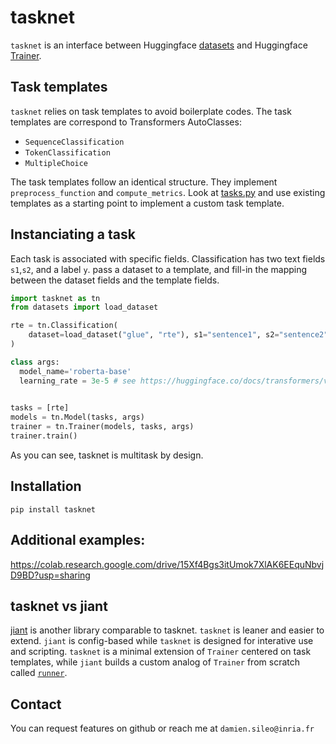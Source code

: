 # tasknet
`tasknet` is an interface between Huggingface [datasets](https://huggingface.co/datasets) and Huggingface [Trainer](https://huggingface.co/docs/transformers/main_classes/trainer).


## Task templates
`tasknet` relies on task templates to avoid boilerplate codes. The task templates are correspond to Transformers AutoClasses:
- `SequenceClassification` 
- `TokenClassification`
- `MultipleChoice`

The task templates follow an identical structure. They implement `preprocess_function` and `compute_metrics`.
Look at [tasks.py](https://github.com/sileod/tasknet/blob/main/src/tasknet/tasks.py) and use existing templates as a starting point to implement a custom task template.

## Instanciating a task

Each task is associated with specific fields. Classification has two text fields `s1`,`s2`, and a label `y`. pass a dataset to a template, and fill-in the mapping between the dataset fields and the template fields. 
```py
import tasknet as tn
from datasets import load_dataset

rte = tn.Classification(
    dataset=load_dataset("glue", "rte"), s1="sentence1", s2="sentence2", y="label"
)

class args:
  model_name='roberta-base'
  learning_rate = 3e-5 # see https://huggingface.co/docs/transformers/v4.24.0/en/main_classes/trainer#transformers.TrainingArguments

 
tasks = [rte]
models = tn.Model(tasks, args)
trainer = tn.Trainer(models, tasks, args)
trainer.train()
```
As you can see, tasknet is multitask by design.

## Installation
`pip install tasknet`

## Additional examples:
https://colab.research.google.com/drive/15Xf4Bgs3itUmok7XlAK6EEquNbvjD9BD?usp=sharing

## tasknet vs jiant
[jiant](https://github.com/nyu-mll/jiant/tree/master/jiant) is another library comparable to tasknet.
`tasknet` is leaner and easier to extend. `jiant` is config-based while `tasknet` is designed for interative use and scripting. `tasknet` is a minimal extension of `Trainer` centered on task templates, while `jiant` builds a custom analog of `Trainer` from scratch called [`runner`](https://github.com/nyu-mll/jiant/blob/master/jiant/proj/main/runner.py).

## Contact
You can request features on github or reach me at `damien.sileo@inria.fr`
